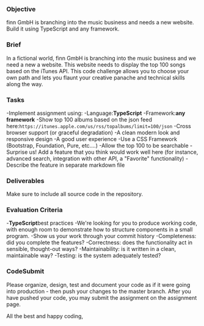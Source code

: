### Objective

finn GmbH is branching into the music business and needs a new website. Build it using TypeScript and any framework.

### Brief

In a fictional world, finn GmbH is branching into the music business and we need a new a website. This website needs to display the top 100 songs based on the iTunes API. This code challenge allows you to choose your own path and lets you flaunt your creative panache and technical skills along the way.

### Tasks

-Implement assignment using:
-Language:**TypeScript**
-Framework:**any framework**
-Show top 100 albums based on the json feed here:`https://itunes.apple.com/us/rss/topalbums/limit=100/json`
-Cross browser support (or graceful degradation)
-A clean modern look and responsive design
-A good user experience
-Use a CSS Framework (Bootstrap, Foundation, Pure, etc.…)
-Allow the top 100 to be searchable
-Surprise us! Add a feature that you think would work well here (for instance, advanced search, integration with other API, a "Favorite" functionality)
-Describe the feature in separate markdown file

### Deliverables

Make sure to include all source code in the repository.

### Evaluation Criteria

-**TypeScript**best practices
-We're looking for you to produce working code, with enough room to demonstrate how to structure components in a small program.
-Show us your work through your commit history
-Completeness: did you complete the features?
-Correctness: does the functionality act in sensible, thought-out ways?
-Maintainability: is it written in a clean, maintainable way?
-Testing: is the system adequately tested?

### CodeSubmit

Please organize, design, test and document your code as if it were going into production - then push your changes to the master branch. After you have pushed your code, you may submit the assignment on the assignment page.

All the best and happy coding,